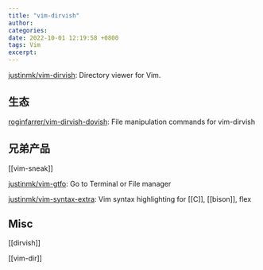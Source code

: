 ```yaml
---
title: "vim-dirvish"
author: 
categories: 
date: 2022-10-01 12:19:58 +0800
tags: Vim
excerpt: 
---
```


[justinmk/vim-dirvish](https://github.com/justinmk/vim-dirvish): Directory viewer for Vim.


## 生态

[roginfarrer/vim-dirvish-dovish](https://github.com/roginfarrer/vim-dirvish-dovish): File manipulation commands for vim-dirvish

## 兄弟产品

[[vim-sneak]]

[justinmk/vim-gtfo](https://github.com/justinmk/vim-gtfo): Go to Terminal or File manager

[justinmk/vim-syntax-extra](https://github.com/justinmk/vim-syntax-extra): Vim syntax highlighting for [[C]], [[bison]], flex

## Misc

[[dirvish]]

[[vim-dir]]





